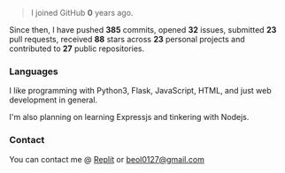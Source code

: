 > I joined GitHub **0** years ago.

Since then, I have pushed **385** commits, opened **32** issues, submitted **23** pull requests, received **88** stars across **23** personal projects and contributed to **27** public repositories.


### Languages
I like programming with Python3, Flask, JavaScript, HTML, and just web development in general.

I'm also planning on learning Expressjs and tinkering with Nodejs.


### Contact
You can contact me @ [Replit](https://replit.com/@JBloves27) or beol0127@gmail.com
